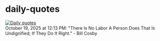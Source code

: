 # daily-quotes
[![Daily quotes](https://github.com/ceepu8/daily-quotes/actions/workflows/daily-quote.yml/badge.svg)](https://github.com/ceepu8/daily-quotes/actions/workflows/daily-quote.yml)<br/>
October 19, 2025 at 12:13 PM: "There Is No Labor A Person Does That Is Undignified; If They Do It Right." - Bill Cosby
